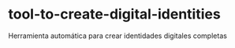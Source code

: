 # tool-to-create-digital-identities
Herramienta automática para crear identidades digitales completas
